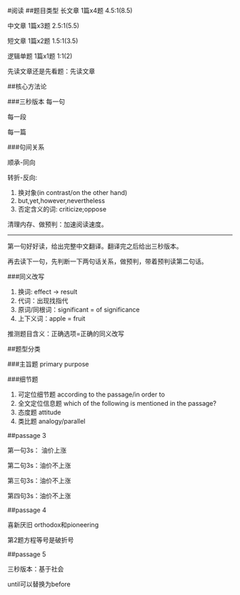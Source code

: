 #阅读
##题目类型
长文章 1篇x4题 4.5:1(8.5)

中文章 1篇x3题 2.5:1(5.5)

短文章 1篇x2题 1.5:1(3.5)

逻辑单题 1篇x1题 1:1(2)


先读文章还是先看题：先读文章

##核心方法论

###三秒版本
每一句

每一段

每一篇


###句间关系

顺承-同向

转折-反向: 

1. 换对象(in contrast/on the other hand)
2. but,yet,however,nevertheless
3. 否定含义的词: criticize;oppose

清理内存、做预判：加速阅读速度。

***

第一句好好读，给出完整中文翻译。翻译完之后给出三秒版本。

再去读下一句，先判断一下两句话关系，做预判，带着预判读第二句话。

###同义改写

1. 换词: effect -> result
2. 代词：出现找指代
3. 原词/同根词：significant = of significance
4. 上下义词：apple = fruit

推测题目含义：正确选项=正确的同义改写

##题型分类

###主旨题
primary purpose

###细节题
1. 可定位细节题 according to the passage/in order to
2. 全文定位信息题 which of the following is mentioned in the passage?
3. 态度题 attitude
4. 类比题 analogy/parallel



##passage 3

第一句3s： 油价上涨

第二句3s：油价不上涨

第三句3s：油价不上涨

第四句3s：油价不上涨



##passage 4

喜新厌旧 orthodox和pioneering

第2题方程等号是破折号

##passage 5

三秒版本：基于社会

until可以替换为before
